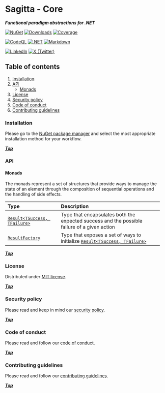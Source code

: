 # Sagitta - Core

***Functional paradigm abstractions for .NET***

[package]: https://www.nuget.org/packages/Daht.Sagitta.Core

[![NuGet](https://img.shields.io/nuget/v/Daht.Sagitta.Core?style=for-the-badge&logo=nuget&logoColor=FFFFFF&label=NuGet&labelColor=000000&color=7950F2)][package]
[![Downloads](https://img.shields.io/nuget/dt/Daht.Sagitta.Core?style=for-the-badge&logo=nuget&logoColor=FFFFFF&label=Downloads&labelColor=000000&color=7950F2)](https://www.nuget.org/stats/packages/Daht.Sagitta.Core?groupby=Version)
[![Coverage](https://img.shields.io/codecov/c/github/daht-x/sagitta-core?style=for-the-badge&logo=codecov&logoColor=FFFFFF&label=Coverage&labelColor=000000&color=7950F2)](https://app.codecov.io/gh/daht-x/sagitta-core)

[![CodeQL](https://img.shields.io/github/actions/workflow/status/daht-x/sagitta-core/codeql.yaml?style=for-the-badge&logo=github-actions&logoColor=FFFFFF&label=CodeQL&labelColor=000000)](https://github.com/daht-x/sagitta-core/actions/workflows/codeql.yaml)
[![.NET](https://img.shields.io/github/actions/workflow/status/daht-x/sagitta-core/dotnet.yaml?style=for-the-badge&logo=github-actions&logoColor=FFFFFF&label=.NET&labelColor=000000)](https://github.com/daht-x/sagitta-core/actions/workflows/dotnet.yaml)
[![Markdown](https://img.shields.io/github/actions/workflow/status/daht-x/sagitta-core/markdown.yaml?style=for-the-badge&logo=github-actions&logoColor=FFFFFF&label=Markdown&labelColor=000000)](https://github.com/daht-x/sagitta-core/actions/workflows/markdown.yaml)

[![LinkedIn](https://img.shields.io/badge/LinkedIn-000000?style=for-the-badge&logo=linkedin&logoColor=FFFFFF)](https://www.linkedin.com/in/daht-x)
[![X (Twitter)](https://img.shields.io/badge/X%20(Twitter)-000000?style=for-the-badge&logo=x&logoColor=FFFFFF)](https://twitter.com/_daht_x)

## Table of contents

1. [Installation](#installation)
2. [API](#api)
   - [Monads](#monads)
3. [License](#license)
4. [Security policy](#security-policy)
5. [Code of conduct](#code-of-conduct)
6. [Contributing guidelines](#contributing-guidelines)

### Installation

Please go to the [NuGet package manager][package] and select the most appropriate installation method for your workflow.

***[Top](#sagitta---core)***

### API

#### Monads

The monads represent a set of structures that provide ways to manage the state of an element through the composition of sequential operations and the handling of side effects.

[result]: https://github.com/daht-x/sagitta-core/blob/main/documentation/monads/result.md
[result-factory]: https://github.com/daht-x/sagitta-core/blob/main/documentation/monads/result-factory.md

| Type                                   | Description                                                                                 |
|:---------------------------------------|:--------------------------------------------------------------------------------------------|
| [`Result<TSuccess, TFailure>`][result] | Type that encapsulates both the expected success and the possible failure of a given action |
| [`ResultFactory`][result-factory]      | Type that exposes a set of ways to initialize [`Result<TSuccess, TFailure>`][result]        |

***[Top](#sagitta---core)***

### License

Distributed under [MIT license](https://github.com/daht-x/sagitta-core/blob/main/license).

***[Top](#sagitta---core)***

### Security policy

Please read and keep in mind our [security policy](https://github.com/daht-x/sagitta-core/blob/main/security.md).

***[Top](#sagitta---core)***

### Code of conduct

Please read and follow our [code of conduct](https://github.com/daht-x/sagitta-core/blob/main/code-of-conduct.md).

***[Top](#sagitta---core)***

### Contributing guidelines

Please read and follow our [contributing guidelines](https://github.com/daht-x/sagitta-core/blob/main/contributing.md).

***[Top](#sagitta---core)***

